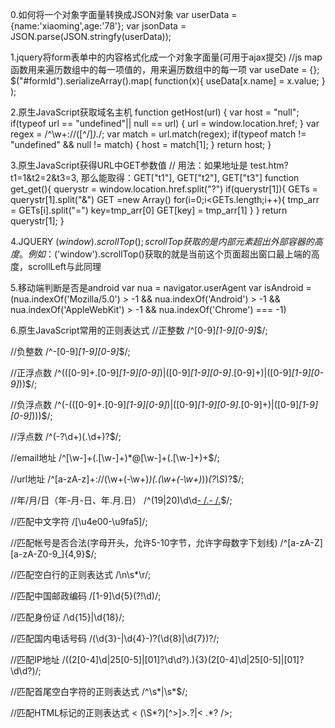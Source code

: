 0.如何将一个对象字面量转换成JSON对象
var userData = {name:'xiaoming',age:'78'};
var jsonData = JSON.parse(JSON.stringfy(userData));

1.jquery将form表单中的内容格式化成一个对象字面量(可用于ajax提交)
//js map函数用来遍历数组中的每一项值的，用来遍历数组中的每一项
var useDate = {};
$("#formId").serializeArray().map( function(x){
    useData[x.name] = x.value;
} );


2.原生JavaScript获取域名主机
function getHost(url) {
        var host = "null";
        if(typeof url == "undefined"|| null == url) {
            url = window.location.href;
        }
        var regex = /^\w+\:\/\/([^\/]*).*/;
        var match = url.match(regex);
        if(typeof match != "undefined" && null != match) {
            host = match[1];
        }
        return host;
}

3.原生JavaScript获得URL中GET参数值
// 用法：如果地址是 test.htm?t1=1&t2=2&t3=3, 那么能取得：GET["t1"], GET["t2"], GET["t3"]
function get_get(){ 
  querystr = window.location.href.split("?")
  if(querystr[1]){
    GETs = querystr[1].split("&")
    GET =new Array()
    for(i=0;i<GETs.length;i++){
      tmp_arr = GETs[i].split("=")
      key=tmp_arr[0]
      GET[key] = tmp_arr[1]
    }
  }
  return querystr[1];
}

4.JQUERY
  $(window).scrollTop();scrollTop获取的是内部元素超出外部容器的高度。
例如：$('window').scrollTop()获取的就是当前这个页面超出窗口最上端的高度，scrollLeft与此同理


5.移动端判断是否是android
var nua = navigator.userAgent
var isAndroid = (nua.indexOf('Mozilla/5.0') > -1 && nua.indexOf('Android') > -1 && nua.indexOf('AppleWebKit') > -1 && nua.indexOf('Chrome') === -1)


6.原生JavaScript常用的正则表达式
//正整数
/^[0-9]*[1-9][0-9]*$/;

//负整数
/^-[0-9]*[1-9][0-9]*$/;

//正浮点数
/^(([0-9]+\.[0-9]*[1-9][0-9]*)|([0-9]*[1-9][0-9]*\.[0-9]+)|([0-9]*[1-9][0-9]*))$/;   

//负浮点数
/^(-(([0-9]+\.[0-9]*[1-9][0-9]*)|([0-9]*[1-9][0-9]*\.[0-9]+)|([0-9]*[1-9][0-9]*)))$/;  

//浮点数
/^(-?\d+)(\.\d+)?$/;

//email地址
/^[\w-]+(\.[\w-]+)*@[\w-]+(\.[\w-]+)+$/;

//url地址
/^[a-zA-z]+://(\w+(-\w+)*)(\.(\w+(-\w+)*))*(\?\S*)?$/;

//年/月/日（年-月-日、年.月.日）
/^(19|20)\d\d[- /.](0[1-9]|1[012])[- /.](0[1-9]|[12][0-9]|3[01])$/;

//匹配中文字符
/[\u4e00-\u9fa5]/;

//匹配帐号是否合法(字母开头，允许5-10字节，允许字母数字下划线)
/^[a-zA-Z][a-zA-Z0-9_]{4,9}$/;

//匹配空白行的正则表达式
/\n\s*\r/;

//匹配中国邮政编码
/[1-9]\d{5}(?!\d)/;

//匹配身份证
/\d{15}|\d{18}/;

//匹配国内电话号码
/(\d{3}-|\d{4}-)?(\d{8}|\d{7})?/;

//匹配IP地址
/((2[0-4]\d|25[0-5]|[01]?\d\d?)\.){3}(2[0-4]\d|25[0-5]|[01]?\d\d?)/;

//匹配首尾空白字符的正则表达式
/^\s*|\s*$/;

//匹配HTML标记的正则表达式
< (\S*?)[^>]*>.*?|< .*? />;